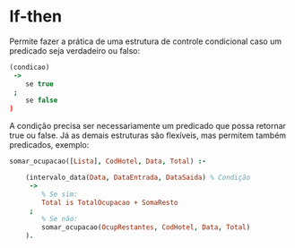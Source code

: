 # If-then

Permite fazer a prática de uma estrutura de controle condicional caso um predicado seja verdadeiro ou falso:

```prolog
(condicao)
 -> 
    se true
 ;  
    se false
)
```

A condição precisa ser necessariamente um predicado que possa retornar true ou false. Já as demais estruturas são flexíveis, mas permitem também predicados, exemplo:

```prolog
somar_ocupacao([Lista], CodHotel, Data, Total) :-

    (intervalo_data(Data, DataEntrada, DataSaida) % Condição
     ->
    	% Se sim:
        Total is TotalOcupacao + SomaResto
     ;
    	% Se não:
        somar_ocupacao(OcupRestantes, CodHotel, Data, Total)
    ).
```
